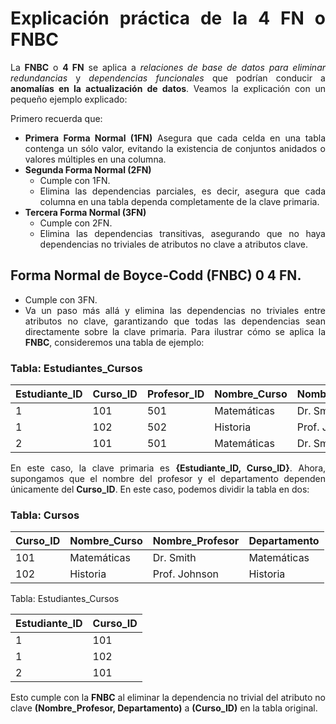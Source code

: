 <div align="justify">

# Explicación práctica de la 4 FN o FNBC

La __FNBC__ o __4 FN__ se aplica a _relaciones de base de datos para eliminar redundancias_ y _dependencias funcionales_ que podrían conducir a __anomalías en la actualización de datos__. Veamos la explicación con un pequeño ejemplo explicado:

Primero recuerda que:
- __Primera Forma Normal (1FN)__
Asegura que cada celda en una tabla contenga un sólo valor, evitando la existencia de conjuntos anidados o valores múltiples en una columna.
- __Segunda Forma Normal (2FN)__
  - Cumple con 1FN.
  - Elimina las dependencias parciales, es decir, asegura que cada columna en una tabla dependa completamente de la clave primaria.
- __Tercera Forma Normal (3FN)__
  - Cumple con 2FN.
  - Elimina las dependencias transitivas, asegurando que no haya dependencias no triviales de atributos no clave a atributos clave.
  
## Forma Normal de Boyce-Codd (FNBC) 0 4 FN.
 
- Cumple con 3FN.
- Va un paso más allá y elimina las dependencias no triviales entre atributos no clave, garantizando que todas las dependencias sean directamente sobre la clave primaria.
Para ilustrar cómo se aplica la __FNBC__, consideremos una tabla de ejemplo:

### Tabla: Estudiantes_Cursos

| Estudiante_ID | Curso_ID | Profesor_ID | Nombre_Curso | Nombre_Profesor | Departamento |
|---------------|-----------|-------------|--------------|-----------------|--------------|
| 1             | 101       | 501         | Matemáticas  | Dr. Smith       | Matemáticas  |
| 1             | 102       | 502         | Historia      | Prof. Johnson   | Historia      |
| 2             | 101       | 501         | Matemáticas  | Dr. Smith       | Matemáticas  |

En este caso, la clave primaria es __{Estudiante_ID, Curso_ID}__. Ahora, supongamos que el nombre del profesor y el departamento dependen únicamente del __Curso_ID__. En este caso, podemos dividir la tabla en dos:

### Tabla: Cursos


| Curso_ID | Nombre_Curso | Nombre_Profesor | Departamento |
|----------|--------------|-----------------|--------------|
| 101      | Matemáticas  | Dr. Smith       | Matemáticas  |
| 102      | Historia      | Prof. Johnson   | Historia      |

Tabla: Estudiantes_Cursos

| Estudiante_ID | Curso_ID |
|---------------|-----------|
| 1             | 101       |
| 1             | 102       |
| 2             | 101       |

Esto cumple con la __FNBC__ al eliminar la dependencia no trivial del atributo no clave __(Nombre_Profesor, Departamento)__ a __(Curso_ID)__ en la tabla original.

</div>